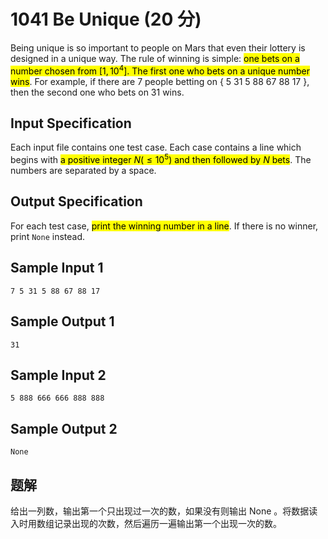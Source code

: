 # 1041 Be Unique (20 分)

Being unique is so important to people on Mars that even their lottery is designed in a unique way. The rule of winning is simple: <mark>one bets on a number chosen from $[1,10^4]$. The first one who bets on a unique number wins</mark>. For example, if there are 7 people betting on { 5 31 5 88 67 88 17 }, then the second one who bets on 31 wins.

## Input Specification

Each input file contains one test case. Each case contains a line which begins with <mark>a positive integer $N (≤10^5)$ and then followed by $N$ bets</mark>. The numbers are separated by a space.

## Output Specification

For each test case, <mark>print the winning number in a line</mark>. If there is no winner, print `None` instead.

## Sample Input 1

    7 5 31 5 88 67 88 17

## Sample Output 1

    31

## Sample Input 2

    5 888 666 666 888 888

## Sample Output 2

    None

## 题解

给出一列数，输出第一个只出现过一次的数，如果没有则输出 None 。将数据读入时用数组记录出现的次数，然后遍历一遍输出第一个出现一次的数。
